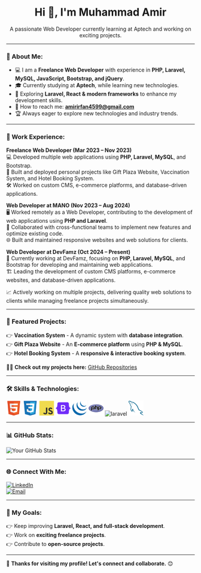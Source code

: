 <h1 align="center"> Hi 👋, I'm Muhammad Amir </h1>

<p align="center">
A passionate Web Developer currently learning at Aptech and working on exciting projects.
</p>

---

### 🚀 About Me:
- 💻 I am a **Freelance Web Developer** with experience in **PHP, Laravel, MySQL, JavaScript, Bootstrap, and jQuery**.
- 🎓 Currently studying at **Aptech**, while learning new technologies.
- 🌱 Exploring **Laravel, React & modern frameworks** to enhance my development skills.
- 📧 How to reach me: **amirirfan4599@gmail.com**
- 🏆 Always eager to explore new technologies and industry trends.

---

### 🎼 Work Experience:
**Freelance Web Developer (Mar 2023 – Nov 2023)**  
💻 Developed multiple web applications using **PHP, Laravel, MySQL**, and Bootstrap.  
🚀 Built and deployed personal projects like Gift Plaza Website, Vaccination System, and Hotel Booking System.  
🛠️ Worked on custom CMS, e-commerce platforms, and database-driven applications.  

**Web Developer at MANO (Nov 2023 – Aug 2024)**  
🖥️ Worked remotely as a Web Developer, contributing to the development of web applications using **PHP and Laravel**.  
🤝 Collaborated with cross-functional teams to implement new features and optimize existing code.  
🌐 Built and maintained responsive websites and web solutions for clients.  

**Web Developer at DevFamz (Oct 2024 – Present)**  
🔧 Currently working at DevFamz, focusing on **PHP, Laravel, MySQL**, and Bootstrap for developing and maintaining web applications.  
🏗️ Leading the development of custom CMS platforms, e-commerce websites, and database-driven applications.  

📈 Actively working on multiple projects, delivering quality web solutions to clients while managing freelance projects simultaneously.

---

### 🌟 Featured Projects:
👉 **Vaccination System** - A dynamic system with **database integration**.  
👉 **Gift Plaza Website** - An **E-commerce platform** using **PHP & MySQL**.  
👉 **Hotel Booking System** - A **responsive & interactive booking system**.  

👨‍💻 **Check out my projects here:** [GitHub Repositories](https://github.com/dev-muhammad-amir)

---

### 🛠️ Skills & Technologies:
<p align="left">
  <img src="https://raw.githubusercontent.com/devicons/devicon/master/icons/html5/html5-original.svg" alt="html5" width="40" height="40"/>
  <img src="https://raw.githubusercontent.com/devicons/devicon/master/icons/css3/css3-original.svg" alt="css3" width="40" height="40"/>
  <img src="https://raw.githubusercontent.com/devicons/devicon/master/icons/javascript/javascript-original.svg" alt="javascript" width="40" height="40"/>
  <img src="https://raw.githubusercontent.com/devicons/devicon/master/icons/bootstrap/bootstrap-plain.svg" alt="bootstrap" width="40" height="40"/>
  <img src="https://raw.githubusercontent.com/devicons/devicon/master/icons/jquery/jquery-original.svg" alt="jquery" width="40" height="40"/>
  <img src="https://raw.githubusercontent.com/devicons/devicon/master/icons/php/php-original.svg" alt="php" width="40" height="40"/>
  <img src="https://cdn.jsdelivr.net/gh/devicons/devicon/icons/laravel/laravel-plain.svg" alt="laravel" width="40" height="40"/>
  <img src="https://raw.githubusercontent.com/devicons/devicon/master/icons/mysql/mysql-original.svg" alt="mysql" width="40" height="40"/>
</p>

---

### 📊 GitHub Stats:
![Your GitHub Stats](https://github-readme-stats.vercel.app/api?username=dev-muhammad-amir&show_icons=true&theme=tokyonight)

---

### 🌐 Connect With Me:
[![LinkedIn](https://img.shields.io/badge/LinkedIn-blue?logo=linkedin)](https://www.linkedin.com/in/amir-irfan-1569b631a/)  
[![Email](https://img.shields.io/badge/Email-red?logo=gmail)](mailto:amirirfan4599@gmail.com)

---

### 🌟 My Goals:
👉 Keep improving **Laravel, React, and full-stack development**.  
👉 Work on **exciting freelance projects**.  
👉 Contribute to **open-source projects**.  

---

🚀 **Thanks for visiting my profile! Let's connect and collaborate.** 😊
